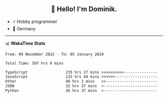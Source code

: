 <h2 align="center">👋 Hello! I'm Dominik.</h2>

- ⚡ Hobby programmer
- 📍 Germany

---
📊 **WakaTime Stats**
<!--START_SECTION:waka-->

```txt
From: 09 November 2022 - To: 05 January 2024

Total Time: 597 hrs 6 mins

TypeScript                 235 hrs 27 mins >>>>>>>>>>---------------   39.43 %
JavaScript                 133 hrs 44 mins >>>>>>-------------------   22.40 %
Other                      40 hrs 2 mins   >>-----------------------   06.71 %
JSON                       32 hrs 37 mins  >------------------------   05.47 %
Python                     26 hrs 37 mins  >------------------------   04.46 %
```

<!--END_SECTION:waka-->
